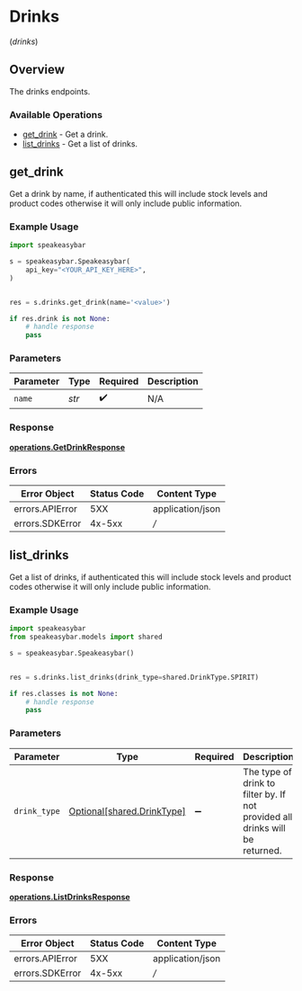 # Drinks
(*drinks*)

## Overview

The drinks endpoints.

### Available Operations

* [get_drink](#get_drink) - Get a drink.
* [list_drinks](#list_drinks) - Get a list of drinks.

## get_drink

Get a drink by name, if authenticated this will include stock levels and product codes otherwise it will only include public information.

### Example Usage

```python
import speakeasybar

s = speakeasybar.Speakeasybar(
    api_key="<YOUR_API_KEY_HERE>",
)


res = s.drinks.get_drink(name='<value>')

if res.drink is not None:
    # handle response
    pass
```

### Parameters

| Parameter          | Type               | Required           | Description        |
| ------------------ | ------------------ | ------------------ | ------------------ |
| `name`             | *str*              | :heavy_check_mark: | N/A                |


### Response

**[operations.GetDrinkResponse](../../models/operations/getdrinkresponse.md)**
### Errors

| Error Object     | Status Code      | Content Type     |
| ---------------- | ---------------- | ---------------- |
| errors.APIError  | 5XX              | application/json |
| errors.SDKError  | 4x-5xx           | */*              |

## list_drinks

Get a list of drinks, if authenticated this will include stock levels and product codes otherwise it will only include public information.

### Example Usage

```python
import speakeasybar
from speakeasybar.models import shared

s = speakeasybar.Speakeasybar()


res = s.drinks.list_drinks(drink_type=shared.DrinkType.SPIRIT)

if res.classes is not None:
    # handle response
    pass
```

### Parameters

| Parameter                                                                    | Type                                                                         | Required                                                                     | Description                                                                  |
| ---------------------------------------------------------------------------- | ---------------------------------------------------------------------------- | ---------------------------------------------------------------------------- | ---------------------------------------------------------------------------- |
| `drink_type`                                                                 | [Optional[shared.DrinkType]](../../models/shared/drinktype.md)               | :heavy_minus_sign:                                                           | The type of drink to filter by. If not provided all drinks will be returned. |


### Response

**[operations.ListDrinksResponse](../../models/operations/listdrinksresponse.md)**
### Errors

| Error Object     | Status Code      | Content Type     |
| ---------------- | ---------------- | ---------------- |
| errors.APIError  | 5XX              | application/json |
| errors.SDKError  | 4x-5xx           | */*              |
